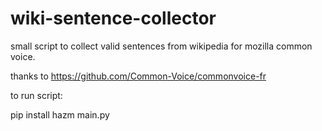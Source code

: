 # wiki-sentence-collector
small script to collect valid sentences from wikipedia for mozilla common voice.

thanks to https://github.com/Common-Voice/commonvoice-fr

to run script:
  
  pip install hazm
  main.py
